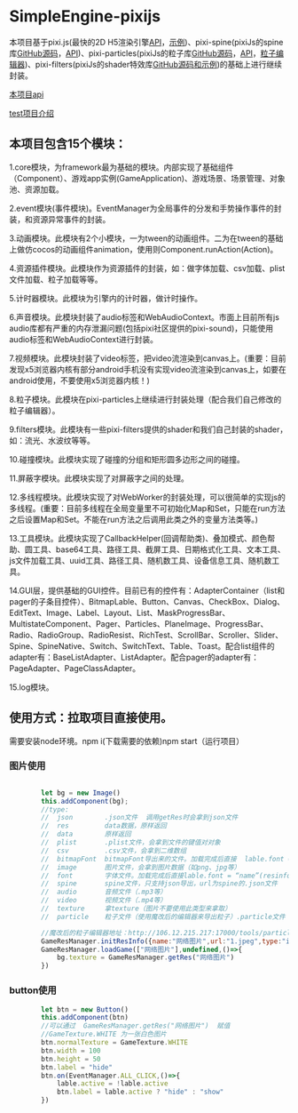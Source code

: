 # SimpleEngine-pixijs
本项目基于pixi.js(最快的2D H5渲染引擎[API](http://pixijs.download/release/docs/PIXI.Application.html)，[示例](https://pixijs.io/examples/#/demos-basic/container.js))、pixi-spine(pixiJs的spine库[GitHub源码](https://github.com/pixijs/spine)，[API](https://github.com/pixijs/spine/blob/master/examples/index.md))、pixi-particles(pixiJs的粒子库[GitHub源码](https://github.com/pixijs/pixi-particles)，[API](https://pixijs.io/pixi-particles/docs/)，[粒子编辑器](http://106.12.215.217:17000/tools/particleeditor))、pixi-filters(pixiJs的shader特效库[GitHub源码和示例](https://github.com/pixijs/filters))的基础上进行继续封装。



[本项目api](https://www.yuque.com/aah1tv/zbbv26)

[test项目介绍](https://www.yuque.com/aah1tv/yz9ilu/zrlhh2)


## 本项目包含15个模块：

  1.core模块，为framework最为基础的模块。内部实现了基础组件（Component）、游戏app实例(GameApplication)、游戏场景、场景管理、对象池、资源加载。

  2.event模块(事件模块)。EventManager为全局事件的分发和手势操作事件的封装，和资源异常事件的封装。

  3.动画模块。此模块有2个小模块，一为tween的动画组件。二为在tween的基础上做仿cocos的动画组件animation，使用则Component.runAction(Action)。

  4.资源插件模块。此模块作为资源插件的封装，如：做字体加载、csv加载、plist文件加载、粒子加载等等。

  5.计时器模块。此模块为引擎内的计时器，做计时操作。

  6.声音模块。此模块封装了audio标签和WebAudioContext。市面上目前所有js audio库都有严重的内存泄漏问题(包括pixi社区提供的pixi-sound)，只能使用audio标签和WebAudioContext进行封装。

  7.视频模块。此模块封装了video标签，把video流渲染到canvas上。(重要：目前发现x5浏览器内核有部分android手机没有实现video流渲染到canvas上，如要在android使用，不要使用x5浏览器内核！)

  8.粒子模块。此模块在pixi-particles上继续进行封装处理（配合我们自己修改的粒子编辑器）。

  9.filters模块。此模块有一些pixi-filters提供的shader和我们自己封装的shader，如：流光、水波纹等等。

  10.碰撞模块。此模块实现了碰撞的分组和矩形圆多边形之间的碰撞。

  11.屏蔽字模块。此模块实现了对屏蔽字之间的处理。

  12.多线程模块。此模块实现了对WebWorker的封装处理，可以很简单的实现js的多线程。(重要：目前多线程在全局变量里不可初始化Map和Set，只能在run方法之后设置Map和Set。不能在run方法之后调用此类之外的变量方法类等。)

  13.工具模块。此模块实现了CallbackHelper(回调帮助类)、叠加模式、颜色帮助、圆工具、base64工具、路径工具、截屏工具、日期格式化工具、文本工具、js文件加载工具、uuid工具、路径工具、随机数工具、设备信息工具、随机数工具。

  14.GUI层，提供基础的GUI控件。目前已有的控件有：AdapterContainer（list和pager的子条目控件）、BitmapLable、Button、Canvas、CheckBox、Dialog、EditText、Image、Label、Layout、List、MaskProgressBar、MultistateComponent、Pager、Particles、PlaneImage、ProgressBar、Radio、RadioGroup、RadioResist、RichTest、ScrollBar、Scroller、Slider、Spine、SpineNative、Switch、SwitchText、Table、Toast。配合list组件的adapter有：BaseListAdapter、ListAdapter。配合pager的adapter有：PageAdapter、PageClassAdapter。

  15.log模块。


## 使用方式：拉取项目直接使用。

  需要安装node环境。npm i(下载需要的依赖)npm start（运行项目）



### 图片使用

```javascript

        let bg = new Image()
        this.addComponent(bg);
        //type:
        //  json        .json文件  调用getRes时会拿到json文件
        //  res         data数据，原样返回
        //  data        原样返回
        //  plist       .plist文件，会拿到文件的键值对对象
        //  csv         .csv文件，会拿到二维数组
        //  bitmapFont  bitmapFont导出来的文件。加载完成后直接  lable.font = “name”(resinfo设置的name属性)
        //  image       图片文件，会拿到图片数据（如png、jpg等）
        //  font        字体文件。加载完成后直接lable.font = “name”(resinfo设置的name属性)
        //  spine       spine文件，只支持json导出，url为spine的.json文件
        //  audio       音频文件（.mp3等）
        //  video       视频文件（.mp4等）
        //  texture     拿texture（图片不要使用此类型来拿取）
        //  particle    粒子文件（使用魔改后的编辑器来导出粒子）.particle文件

        //魔改后的粒子编辑器地址：http://106.12.215.217:17000/tools/particleeditor
        GameResManager.initResInfo({name:"网络图片",url:"1.jpeg",type:"image"})
        GameResManager.loadGame(["网络图片"],undefined,()=>{
            bg.texture = GameResManager.getRes("网络图片")
        })


```

### button使用

```javascript
        let btn = new Button()
        this.addComponent(btn)
        //可以通过  GameResManager.getRes("网络图片")  赋值
        //GameTexture.WHITE 为一张白色图片
        btn.normalTexture = GameTexture.WHITE
        btn.width = 100
        btn.height = 50
        btn.label = "hide"
        btn.on(EventManager.ALL_CLICK,()=>{
            lable.active = !lable.active
            btn.label = lable.active ? "hide" : "show"
        })
```